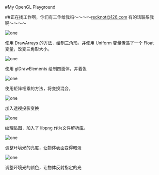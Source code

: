 #My OpenGL Playground

##正在找工作啊，你们有工作给我吗～～～～redknot@126.com 有的话联系我啊～～～～

![one](https://github.com/redknotmiaoyuqiao/MyOpenGL/blob/master/img/one.gif?raw=true)

使用 DrawArrays 的方法，绘制三角形。并使用 Uniform 变量传递了一个 Float 变量，改变三角形大小。

![one](https://github.com/redknotmiaoyuqiao/MyOpenGL/blob/master/img/five.gif?raw=true)

使用 glDrawElements 绘制四面体，并着色

![one](https://github.com/redknotmiaoyuqiao/MyOpenGL/blob/master/img/six.gif?raw=true)

使用矩阵相乘的方法，将变换混合。

![one](https://github.com/redknotmiaoyuqiao/MyOpenGL/blob/master/img/seven.gif?raw=true)

加入透视投影变换

![one](https://github.com/redknotmiaoyuqiao/MyOpenGL/blob/master/img/eight.gif?raw=true)

纹理贴图，加入了 libpng 作为文件解析库。

![one](https://github.com/redknotmiaoyuqiao/MyOpenGL/blob/master/img/nine.gif?raw=true)

调整环境光的亮度，让物体表面变得暗淡

![one](https://github.com/redknotmiaoyuqiao/MyOpenGL/blob/master/img/ten.gif?raw=true)

调整环境光的颜色，让物体反射指定的光